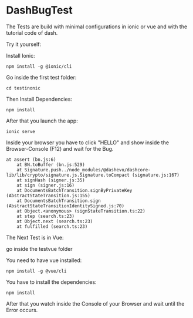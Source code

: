 # DashBugTest
The Tests are build with minimal configurations in ionic or vue and with the tutorial code of dash. 
 
Try it yourself:

Install Ionic: 

``` npm install -g @ionic/cli ```

Go inside the first test folder:

``` cd testinonic ```

Then Install Dependencies:

``` npm install ```

After that you launch the app:

``` ionic serve ```


Inside your browser you have to click "HELLO" and show inside the Browser-Console (F12) and wait for the Bug. 

``` Uncaught (in promise) Error: Assertion failed
at assert (bn.js:6)
    at BN.toBuffer (bn.js:529)
    at Signature.push../node_modules/@dashevo/dashcore-lib/lib/crypto/signature.js.Signature.toCompact (signature.js:167)
    at signHash (signer.js:35)
    at sign (signer.js:16)
    at DocumentsBatchTransition.signByPrivateKey (AbstractStateTransition.js:155)
    at DocumentsBatchTransition.sign (AbstractStateTransitionIdentitySigned.js:70)
    at Object.<anonymous> (signStateTransition.ts:22)
    at step (search.ts:23)
    at Object.next (search.ts:23)
    at fulfilled (search.ts:23)
```
  
  
  The Next Test is in Vue:
  
  go inside the testvue folder
  
  You need to have vue installed:
  
  ``` npm install -g @vue/cli ```
  
  You have to install the dependencies:
  
  ``` npm install ```
  
  After that you watch inside the Console of your Browser and wait until the Error occurs.
